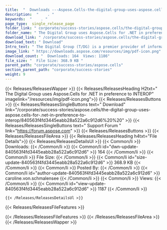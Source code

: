 ```yaml
---
title:  "  Downloads ---Aspose.Cells-the-digital-group-uses-aspose.cells-for-.net-in-preference-to-interop . " 
description:  "    . " 
keywords:  "    . " 
page_type:  single_release_page
folder_link: " corporate/success-stories/aspose.cells/the-digital-group-uses-aspose.cells-for-.net-in-preference-to-interop/"
folder_name: " The Digital Group uses Aspose.Cells for .NET in preference to INTEROP"
download_link: " /corporate/success-stories/aspose.cells/the-digital-group-uses-aspose.cells-for-.net-in-preference-to-interop/840563f4fd3445eabb28a522a6c912d6"
download_text: " Download"
Intro_text: " The Digital Group (T/DG) is a premier provider of information technology service..."
image_link: " https://downloads.aspose.com/resources/img/pdf-icon.png"
download_count: "  Downloads: 164  Views: 1186"
file_size: "  File Size: 368.9 KB "
parent_path: "corporate/success-stories/aspose.cells"
section_parent_path: "corporate/success-stories"
weight: 9 
---
```


{{< Releases/ReleasesWapper >}}
  {{< Releases/ReleasesHeading H2txt=" The Digital Group uses Aspose.Cells for .NET in preference to INTEROP" imagelink="/resources/img/pdf-icon.png">}}
  {{< Releases/ReleasesButtons >}}
    {{< Releases/ReleasesSingleButtons text=" Download" link="/corporate/success-stories/aspose.cells/the-digital-group-uses-aspose.cells-for-.net-in-preference-to-interop/840563f4fd3445eabb28a522a6c912d6%20%20" >}}
    {{< Releases/ReleasesSingleButtons text=" Support Forum " link="https://forum.aspose.com" >}}
  {{< Releases/ReleasesButtons >}}
  {{< Releases/ReleasesFileArea >}}
    {{< Releases/ReleasesHeading h4txt="File Details">}}
    {{< Releases/ReleasesDetailsUl >}}
            {{< Common/li  >}} Downloads: {{< /Common/li >}} 
      {{< Common/li id="dwn-update-840563f4fd3445eabb28a522a6c912d6" >}} 164 {{< /Common/li >}} 
      {{< Common/li  >}} File Size: {{< /Common/li >}} 
      {{< Common/li id="size-update-840563f4fd3445eabb28a522a6c912d6" >}} 368.9 KB {{< /Common/li >}} 
      {{< Common/li  >}} Posted By: {{< /Common/li >}} 
      {{< Common/li id="author-update-840563f4fd3445eabb28a522a6c912d6" >}} caroline.von.schmalensee {{< /Common/li >}} 
      {{< Common/li  >}} Views: {{< /Common/li >}} 
      {{< Common/li id="view-update-840563f4fd3445eabb28a522a6c912d6" >}} 1187 {{< /Common/li >}} 

    {{< /Releases/ReleasesDetailsUl >}}

  {{< Releases/ReleasesFileFeatures >}}
      
  {{< /Releases/ReleasesFileFeatures >}}
 {{< /Releases/ReleasesFileArea >}}
{{< /Releases/ReleasesWapper >}}


